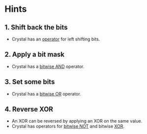 # Hints

## 1. Shift back the bits
- Crystal has an [operator][shifts] for left shifting bits.

## 2. Apply a bit mask
- Crystal has a [bitwise AND][binary] operator. 

## 3. Set some bits
- Crystal has a [bitwise OR][binary] operator.

## 4. Reverse XOR
- An XOR can be reversed by applying an XOR on the same value.
- Crystal has operators for [bitwise NOT][not] and bitwise [XOR][xor].

[shifts]: https://crystal-lang.org/reference/syntax_and_semantics/operators.html#shifts
[binary]: https://crystal-lang.org/reference/syntax_and_semantics/operators.html#binary
[not]: https://crystal-lang.org/reference/syntax_and_semantics/operators.html#other-unary-operators
[xor]: https://crystal-lang.org/reference/syntax_and_semantics/operators.html#binary
